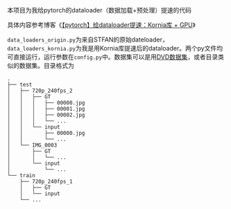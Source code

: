 本项目为我给pytorch的dataloader（数据加载+预处理）提速的代码

具体内容参考博客《[【pytorch】给dataloader提速：Kornia库 + GPU](https://blog.csdn.net/OTZ_2333/article/details/118655925)》

`data_loaders_origin.py`为来自STFAN的原始dateloader，`data_loaders_kornia.py`为我是用Kornia库提速后的dataloader。两个py文件均可直接运行，运行参数在`config.py`中。数据集可以是用[DVD数据集](http://www.cs.ubc.ca/labs/imager/tr/2017/DeepVideoDeblurring/DeepVideoDeblurring_Dataset.zip)，或者目录类似的数据集。目录格式为

```
.
├── test
│   ├── 720p_240fps_2
│   │   ├── GT
│   │   │   ├── 00000.jpg
│   │   │   ├── 00001.jpg
│   │   │   ├── 00002.jpg
│   │   │   └── ...
│   │   └── input
│   │       ├── 00000.jpg
│   │       └── ...
│   └── IMG_0003
│       ├── GT
│       │   └── ...
│       └── input
│           └── ...
└── train
    ├── 720p_240fps_1
    │   ├── GT
    │   └── input
    └── ...
```

